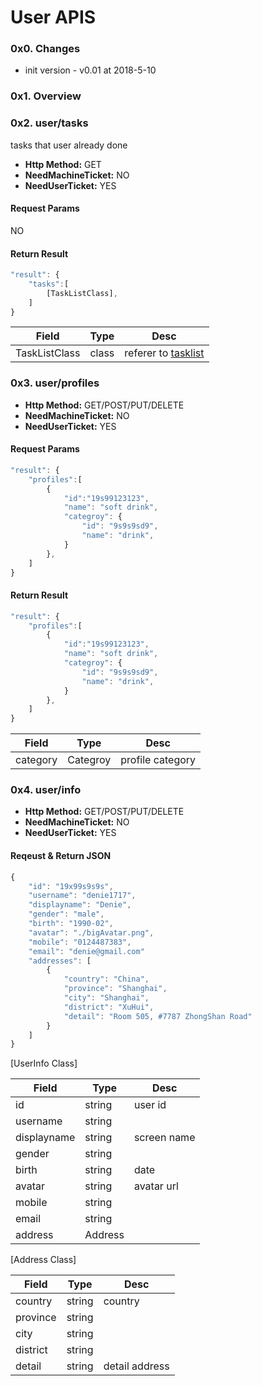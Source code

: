 # User APIS

### 0x0. Changes
* init version - v0.01 at 2018-5-10

### 0x1. Overview

### 0x2. user/tasks
tasks that user already done
* **Http Method:** GET
* **NeedMachineTicket:** NO
* **NeedUserTicket:** YES
#### Request Params
NO
#### Return Result
```` javascript
"result": {
    "tasks":[
        [TaskListClass],
    ]
}
````
|Field|Type|Desc|
|----|----|----|
|TaskListClass| class| referer to [tasklist](./task.md)

### 0x3. user/profiles
* **Http Method:** GET/POST/PUT/DELETE
* **NeedMachineTicket:** NO
* **NeedUserTicket:** YES
#### Request Params
````javascript
"result": {
    "profiles":[
        {
            "id":"19s99123123",
            "name": "soft drink",
            "categroy": {
                "id": "9s9s9sd9",
                "name": "drink",
            }
        },
    ]
}
````
#### Return Result
````javascript
"result": {
    "profiles":[
        {
            "id":"19s99123123",
            "name": "soft drink",
            "categroy": {
                "id": "9s9s9sd9",
                "name": "drink",
            }
        },
    ]
}
````
|Field|Type|Desc|
|---|---|---|
|category|Categroy|profile category|

### 0x4. user/info
* **Http Method:** GET/POST/PUT/DELETE
* **NeedMachineTicket:** NO
* **NeedUserTicket:** YES
#### Reqeust & Return JSON
````javascript
{
    "id": "19x99s9s9s",
    "username": "denie1717",
    "displayname": "Denie",
    "gender": "male",
    "birth": "1990-02",
    "avatar": "./bigAvatar.png",
    "mobile": "0124487383",
    "email": "denie@gmail.com"
    "addresses": [ 
        {
            "country": "China",
            "province": "Shanghai",
            "city": "Shanghai",
            "district": "XuHui",
            "detail": "Room 505, #7787 ZhongShan Road"
        }
    ]
}
````

[UserInfo Class]

|Field|Type|Desc|
|----|----|----|
|id|string| user id|
|username| string||
|displayname| string| screen name|
|gender|string||
|birth|string|date|
|avatar|string| avatar url|
|mobile|string||
|email|string||
|address| Address||

[Address Class]

|Field|Type|Desc|
|--|--|---|
|country|string| country|
|province|string||
|city|string||
|district|string||
|detail|string|detail address|
